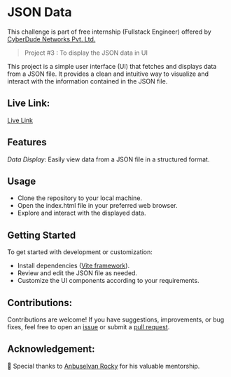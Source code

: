 # JSON Data

This challenge is part of free internship (Fullstack Engineer) offered by [CyberDude Networks Pvt. Ltd.](https://cyberdudenetworks.com)

> Project #3 : To display the JSON data in UI

This project is a simple user interface (UI) that fetches and displays data from a JSON file. It provides a clean and intuitive way to visualize and interact with the information contained in the JSON file.

## Live Link:

[Live Link](https://danielace1.github.io/cyberdude-challenges/javascript/02-javascript-DOM/03-json-data/dist/)

## Features

_Data Display_: Easily view data from a JSON file in a structured format.

## Usage

- Clone the repository to your local machine.
- Open the index.html file in your preferred web browser.
- Explore and interact with the displayed data.

## Getting Started

To get started with development or customization:

- Install dependencies ([Vite framework](https://vitejs.dev/)).
- Review and edit the JSON file as needed.
- Customize the UI components according to your requirements.

## Contributions:

Contributions are welcome! If you have suggestions, improvements, or bug fixes, feel free to open an [issue](https://github.com/danielace1/cyberdude-challenges/issues/new) or submit a [pull request](https://github.com/danielace1/cyberdude-challenges/pulls).

## Acknowledgement:

🎉 Special thanks to [Anbuselvan Rocky](https://github.com/anburocky3) for his valuable mentorship.
